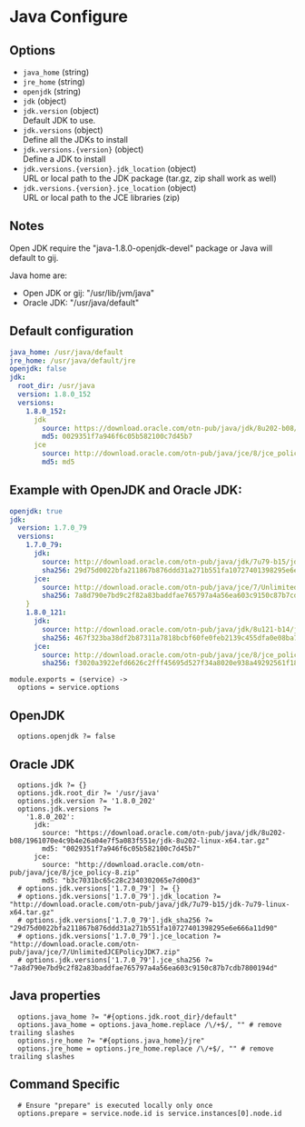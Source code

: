 
# Java Configure

## Options

* `java_home` (string)   
* `jre_home` (string)   
* `openjdk` (string)   
* `jdk` (object)   
* `jdk.version` (object)   
   Default JDK to use.
* `jdk.versions` (object)   
   Define all the JDKs to install
* `jdk.versions.{version}` (object)   
   Define a JDK to install
* `jdk.versions.{version}.jdk_location` (object)   
   URL or local path to the JDK package (tar.gz, zip shall work as well)
* `jdk.versions.{version}.jce_location` (object)   
   URL or local path to the JCE libraries (zip)

## Notes

Open JDK require the "java-1.8.0-openjdk-devel" package or Java will default
to gij.

Java home are:

*  Open JDK or gij: "/usr/lib/jvm/java"
*  Oracle JDK: "/usr/java/default"

## Default configuration

```yaml
java_home: /usr/java/default
jre_home: /usr/java/default/jre
openjdk: false
jdk:
  root_dir: /usr/java
  version: 1.8.0_152
  versions:
    1.8.0_152:
      jdk
        source: https://download.oracle.com/otn-pub/java/jdk/8u202-b08/1961070e4c9b4e26a04e7f5a083f551e/jdk-8u202-linux-x64.tar.gz
        md5: 0029351f7a946f6c05b582100c7d45b7
      jce
        source: http://download.oracle.com/otn-pub/java/jce/8/jce_policy-8.zip
        md5: md5
```

## Example with OpenJDK and Oracle JDK:

```yaml
openjdk: true
jdk:
  version: 1.7.0_79
  versions:
    1.7.0_79:
      jdk:
        source: http://download.oracle.com/otn-pub/java/jdk/7u79-b15/jdk-7u79-linux-x64.tar.gz
        sha256: 29d75d0022bfa211867b876ddd31a271b551fa10727401398295e6e666a11d90
      jce:
        source: http://download.oracle.com/otn-pub/java/jce/7/UnlimitedJCEPolicyJDK7.zip
        sha256: 7a8d790e7bd9c2f82a83baddfae765797a4a56ea603c9150c87b7cdb7800194d
    }
    1.8.0_121:
      jdk:
        source: http://download.oracle.com/otn-pub/java/jdk/8u121-b14/jdk-8u121-linux-x64.tar.gz
        sha256: 467f323ba38df2b87311a7818bcbf60fe0feb2139c455dfa0e08ba7ed8581328
      jce:
        source: http://download.oracle.com/otn-pub/java/jce/8/jce_policy-8.zip
        sha256: f3020a3922efd6626c2fff45695d527f34a8020e938a49292561f18ad1320b59
```

    module.exports = (service) ->
      options = service.options

## OpenJDK

      options.openjdk ?= false

## Oracle JDK

      options.jdk ?= {}
      options.jdk.root_dir ?= '/usr/java'
      options.jdk.version ?= '1.8.0_202'
      options.jdk.versions ?=
        '1.8.0_202':
          jdk:
            source: "https://download.oracle.com/otn-pub/java/jdk/8u202-b08/1961070e4c9b4e26a04e7f5a083f551e/jdk-8u202-linux-x64.tar.gz"
            md5: "0029351f7a946f6c05b582100c7d45b7" 
          jce:
            source: "http://download.oracle.com/otn-pub/java/jce/8/jce_policy-8.zip"
            md5: "b3c7031bc65c28c2340302065e7d00d3"
      # options.jdk.versions['1.7.0_79'] ?= {}
      # options.jdk.versions['1.7.0_79'].jdk_location ?= "http://download.oracle.com/otn-pub/java/jdk/7u79-b15/jdk-7u79-linux-x64.tar.gz"
      # options.jdk.versions['1.7.0_79'].jdk_sha256 ?= "29d75d0022bfa211867b876ddd31a271b551fa10727401398295e6e666a11d90"
      # options.jdk.versions['1.7.0_79'].jce_location ?= "http://download.oracle.com/otn-pub/java/jce/7/UnlimitedJCEPolicyJDK7.zip"
      # options.jdk.versions['1.7.0_79'].jce_sha256 ?= "7a8d790e7bd9c2f82a83baddfae765797a4a56ea603c9150c87b7cdb7800194d"

## Java properties

      options.java_home ?= "#{options.jdk.root_dir}/default"
      options.java_home = options.java_home.replace /\/+$/, "" # remove trailing slashes
      options.jre_home ?= "#{options.java_home}/jre"
      options.jre_home = options.jre_home.replace /\/+$/, "" # remove trailing slashes

## Command Specific

      # Ensure "prepare" is executed locally only once
      options.prepare = service.node.id is service.instances[0].node.id
